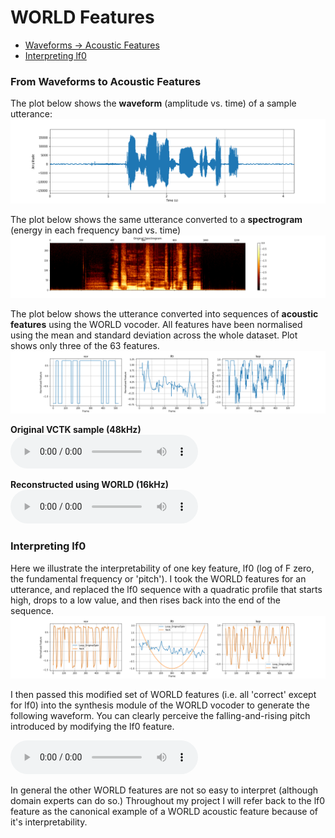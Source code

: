 # WORLD Features

* [Waveforms -> Acoustic Features](#from-waveforms-to-acoustic-features)
* [Interpreting lf0](#interpreting-lf0)

### From Waveforms to Acoustic Features

The plot below shows the **waveform** (amplitude vs. time) of a sample utterance:
![wavform](vctk/samples/wavplot_301_102.png)

The plot below shows the same utterance converted to a **spectrogram** (energy in each frequency band vs. time)
![spectrogram](vctk/samples/wavplot_301_102_spectro.png)

The plot below shows the utterance converted into sequences of **acoustic features** using the WORLD vocoder. All features have been normalised using the mean and standard deviation across the whole dataset. Plot shows only three of the 63 features.
![world feats](vctk/world_feats/world_feats_301_117.png)

**Original VCTK sample (48kHz)**
<audio src="master/world_features_exploration/p330_230.wav" controls></audio>

**Reconstructed using WORLD (16kHz)**
<audio src="master/world_features_exploration/p330_230_12.wav" controls></audio>


### Interpreting lf0

Here we illustrate the interpretability of one key feature, lf0 (log of F zero, the fundamental frequency or 'pitch'). I took the WORLD features for an utterance, and replaced the lf0 sequence with a quadratic profile that starts high, drops to a low value, and then rises back into the end of the sequence. 
![lf0_hack](master/world_features_exploration/michael_johnson_hack_main_feats.png)

I then passed this modified set of WORLD features (i.e. all 'correct' except for lf0) into the synthesis module of the WORLD vocoder to generate the following waveform. You can clearly perceive the falling-and-rising pitch introduced by modifying the lf0 feature.

<audio src="master/world_features_exploration/michael_johnson_lf0__hack.wav" controls></audio>

In general the other WORLD features are not so easy to interpret (although domain experts can do so.) Throughout my project I will refer back to the lf0 feature as the canonical example of a WORLD acoustic feature because of it's interpretability.